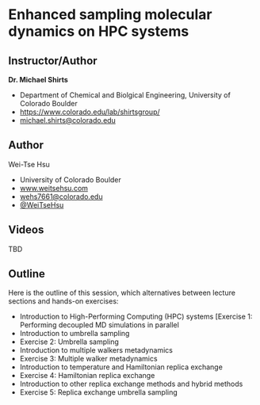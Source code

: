Enhanced sampling molecular dynamics on HPC systems
===================================================
## Instructor/Author

**Dr. Michael Shirts**
- Department of Chemical and Biolgical Engineering, University of Colorado Boulder
- https://www.colorado.edu/lab/shirtsgroup/
- michael.shirts@colorado.edu

## Author
Wei-Tse Hsu
- University of Colorado Boulder
- www.weitsehsu.com
- wehs7661@colorado.edu
- [@WeiTseHsu](https://twitter.com/WeiTseHsu)

## Videos

TBD

## Outline
Here is the outline of this session, which alternatives between lecture sections and hands-on exercises:
- Introduction to High-Performing Computing (HPC) systems 
  [Exercise 1: Performing decoupled MD simulations in parallel
- Introduction to umbrella sampling 
- Exercise 2: Umbrella sampling
- Introduction to multiple walkers metadynamics
- Exercise 3: Multiple walker metadynamics
- Introduction to temperature and Hamiltonian replica exchange
- Exercise 4: Hamiltonian replica exchange
- Introduction to other replica exchange methods and hybrid methods
- Exercise 5: Replica exchange umbrella sampling
